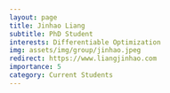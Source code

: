 ```yaml
---
layout: page
title: Jinhao Liang
subtitle: PhD Student
interests: Differentiable Optimization
img: assets/img/group/jinhao.jpeg
redirect: https://www.liangjinhao.com
importance: 5
category: Current Students
---
```

 